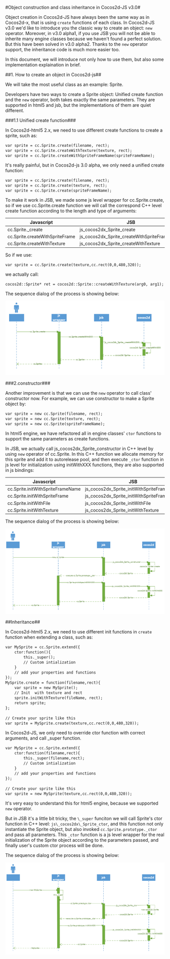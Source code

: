 #Object construction and class inheritance in Cocos2d-JS v3.0#

Object creation in Cocos2d-JS have always been the same way as in Cocos2d-x, that is using `create` functions of each class. In Cocos2d-JS v3.0 we'd like to introduce you the classic way to create an object: `new` operator. Moreover, in v3.0 alpha1, if you use JSB you will not be able to inherite many engine classes because we haven't found a perfect solution. But this have been solved in v3.0 alpha2. Thanks to the `new` operator support, the inheritance code is much more easier too.

In this document, we will introduce not only how to use them, but also some implementation explaination in brief.

##1. How to create an object in Cocos2d-js##

We will take the most useful class as an example: Sprite.

Developers have two ways to create a Sprite object: Unified create function and the `new` operator, both takes exactly the same parameters. They are supported in html5 and jsb, but the implementations of them are quiet different.

###1.1 Unified create function###

In Cocos2d-html5 2.x, we need to use different create functions to create a sprite, such as:

	var sprite = cc.Sprite.create(filename, rect);
	var sprite = cc.Sprite.createWithTexture(texture, rect);
	var sprite = cc.Sprite.createWithSpriteFrameName(spriteFrameName);
    
It's really painful, but in Cocos2d-js 3.0 alpha, we only need a unified create function:
	
	var sprite = cc.Sprite.create(filename, rect);
	var sprite = cc.Sprite.create(texture, rect);
	var sprite = cc.Sprite.create(spriteFrameName);

To make it work in JSB, we made some js level wrapper for cc.Sprite.create, so if we use cc.Sprite.create function we will call the correspond C++ level create function according to the length and type of arguments:

| Javascript | JSB | cocos2d-x |
| ---------- |-----|-----------|              
| cc.Sprite._create | js_cocos2dx_Sprite_create | cocos2d::Sprite::create |
| cc.Sprite.createWithSpriteFrame | js_cocos2dx_Sprite_createWithSpriteFrameName | cocos2d::Sprite::createWithSpriteFrameName |
| cc.Sprite.createWithTexture | js_cocos2dx_Sprite_createWithTexture | cocos2d::Sprite::createWithTexture |

So if we use:
    
    var sprite = cc.Sprite.create(texture,cc.rect(0,0,480,320));

we actually call:

	cocos2d::Sprite* ret = cocos2d::Sprite::createWithTexture(arg0, arg1);

The sequence dialog of the process is showing below:

![](res/1.PNG)


###2.constructor###

Another improvement is that we can use the `new` operator to call class' constructor now. For example, we can use constructor to make a Sprite object by:

	var sprite = new cc.Sprite(filename, rect);
	var sprite = new cc.Sprite(texture, rect);
	var sprite = new cc.Sprite(spriteFrameName);

In html5 engine, we have refactored all in engine classes' `ctor` functions to support the same parameters as create functions.

In JSB, we actually call js\_cocos2dx\_Sprite\_constructor in C++ level by using `new` operator of cc.Sprite. In this C++ function we allocate memory for this sprite and add it to autorelease pool, and then execute `_ctor` function in js level for initialization using initWithXXX functions, they are also supported in js bindings:

| Javascript | JSB | cocos2d-x |
| ---------- |-----|-----------|              
| cc.Sprite.initWithSpriteFrameName | js_cocos2dx_Sprite_initWithSpriteFrameName | cocos2d::Sprite::initWithSpriteFrameName |
| cc.Sprite.initWithSpriteFrame | js_cocos2dx_Sprite_initWithSpriteFrame | cocos2d::Sprite::initWithSpriteFrame |
| cc.Sprite.initWithFile | js_cocos2dx_Sprite_initWithFile | cocos2d::Sprite::initWithFile |
| cc.Sprite.initWithTexture | js_cocos2dx_Sprite_initWithTexture | cocos2d::Sprite::initWithTexture |

The sequence dialog of the process is showing below:

![](res/2.PNG)


##Inheritance##

In Cocos2d-html5 2.x, we need to use different init functions in `create` function when extending a class, such as:

	var MySprite = cc.Sprite.extend({
		ctor:function(){
			this._super();
			// Custom intialization
		}
		// add your properties and functions
	});
	MySprite.create = function(filename,rect){
		var sprite = new MySprite();
		// Init  with texture and rect
		sprite.initWithTexture(fileName, rect);
		return sprite;
	};
    
    // Create your sprite like this
    var sprite = MySprite.create(texture,cc.rect(0,0,480,320));
    
In Cocos2d-JS, we only need to override ctor function with correct arguments, and call _super function.

	var MySprite = cc.Sprite.extend({
		ctor:function(filename,rect){
			this._super(filename,rect);
			// Custom intialization
		}
		// add your properties and functions
	});
    
    // Create your sprite like this
    var sprite = new MySprite(texture,cc.rect(0,0,480,320));

It's very easy to understand this for html5 engine, because we supported `new` operator.

But in JSB it's a little bit tricky, the `\_super` funciton we will call Sprite's ctor function in C++ level: `js\_cocos2dx\_Sprite_ctor`, and this function not only instantiate the Sprite object, but also invoked `cc.Sprite.prototype._ctor` and pass all parameters. This `_ctor` function is a js level wrapper for the real initialization of the Sprite object according to the parameters passed, and finally user's custom ctor process will be done.

The sequence dialog of the process is showing below:

![](res/3.PNG)
